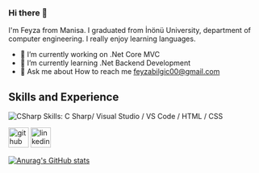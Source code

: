 ### Hi there 👋
I'm Feyza from Manisa. I graduated from İnönü University, department of computer engineering. I really enjoy learning languages.
- 🔭 I’m currently working on .Net Core MVC
- 🌱 I’m currently learning .Net Backend Development
- 💬 Ask me about How to reach me feyzabilgic00@gmail.com 

## Skills and Experience
<img src="https://camo.githubusercontent.com/81c0eee4129b6410c0dfbfc71c60ecc0917071f584954e32f71e30f256313c2d/68747470733a2f2f696d672e736869656c64732e696f2f62616467652f2d4325323053686172702d3233393132303f6c6f676f3d432d7368617270267374796c653d666c61742d737175617265" alt="CSharp" data-canonical-src="https://img.shields.io/badge/-C%20Sharp-239120?logo=C-sharp&amp;style=flat-square" style="max-width:100%;">
Skills: C Sharp/ Visual Studio / VS Code / HTML / CSS

[<img src='https://cdn.jsdelivr.net/npm/simple-icons@3.0.1/icons/github.svg' alt='github' height='40'>](https://github.com/https://github.com/feyzabilgic00)  [<img src='https://cdn.jsdelivr.net/npm/simple-icons@3.0.1/icons/linkedin.svg' alt='linkedin' height='40'>](https://www.linkedin.com/in/www.linkedin.com/in/feyzabilgic/)  

[![Anurag's GitHub stats](https://github-readme-stats.vercel.app/api?username=feyzabilgic00)](https://github.com/anuraghazra/github-readme-stats)
